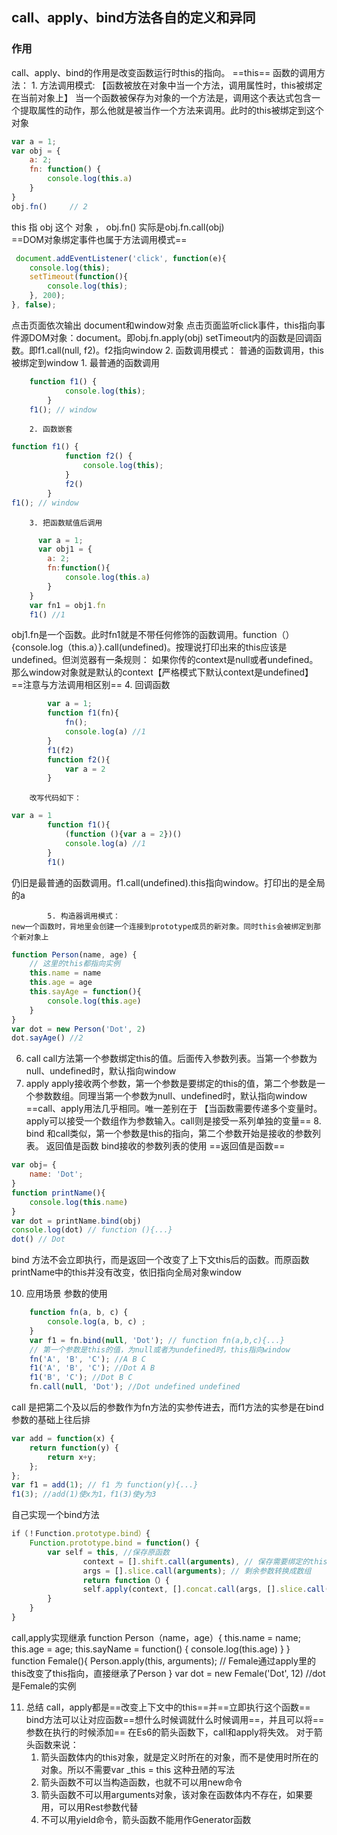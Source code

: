 ﻿## call、apply、bind方法各自的定义和异同
### 作用
call、apply、bind的作用是改变函数运行时this的指向。
==this==
函数的调用方法：
	1. 方法调用模式: 【函数被放在对象中当一个方法，调用属性时，this被绑定在当前对象上】
	当一个函数被保存为对象的一个方法是，调用这个表达式包含一个提取属性的动作，那么他就是被当作一个方法来调用。此时的this被绑定到这个对象
```javascript
var a = 1;
var obj = {
	a: 2;
	fn: function() {
		console.log(this.a)
	}
}                                   
obj.fn()     // 2            
```
 this 指 obj 这个 对象 ， obj.fn() 实际是obj.fn.call(obj)                        
 ==DOM对象绑定事件也属于方法调用模式==

```javascript
 document.addEventListener('click', function(e){
	console.log(this);
	setTimeout(function(){
		console.log(this);
	}, 200);
}, false);
```

点击页面依次输出 document和window对象
点击页面监听click事件，this指向事件源DOM对象：document。即obj.fn.apply(obj)
setTimeout内的函数是回调函数。即f1.call(null, f2)。f2指向window
	2. 函数调用模式：
	普通的函数调用，this被绑定到window
		1. 最普通的函数调用
```javascript
	function f1() {
			console.log(this);
		}
	f1(); // window
```
        2. 函数嵌套
	
```javascript
function f1() {
			function f2() {
				console.log(this);
			}
			f2()
		}
f1(); // window
```
		3. 把函数赋值后调用
```javascript
	  var a = 1;
	  var obj1 = {
		a: 2;
		fn:function(){
			console.log(this.a)
		}
	}
	var fn1 = obj1.fn
	f1() //1
```
obj1.fn是一个函数。此时fn1就是不带任何修饰的函数调用。function（）{console.log（this.a）}.call(undefined)。按理说打印出来的this应该是undefined。但浏览器有一条规则：
如果你传的context是null或者undefined。那么window对象就是默认的context【严格模式下默认context是undefined】
==注意与方法调用相区别==
			4. 回调函数
```javascript
		var a = 1;
		function f1(fn){
			fn();
			console.log(a) //1
		}
		f1(f2)
		function f2(){
			var a = 2
		}
```
		改写代码如下：
		

```javascript
var a = 1
		function f1(){
			(function (){var a = 2})()
			console.log(a) //1
		}
		f1()
```
仍旧是最普通的函数调用。f1.call(undefined).this指向window。打印出的是全局的a

			5. 构造器调用模式：
	new一个函数时，背地里会创建一个连接到prototype成员的新对象。同时this会被绑定到那个新对象上
```javascript	
function Person(name, age) {
	// 这里的this都指向实例
	this.name = name
	this.age = age
	this.sayAge = function(){
		console.log(this.age)
	}
}
var dot = new Person('Dot', 2)
dot.sayAge() //2
```


6. call
	call方法第一个参数绑定this的值。后面传入参数列表。当第一个参数为null、undefined时，默认指向window
 7. apply
	apply接收两个参数，第一个参数是要绑定的this的值，第二个参数是一个参数数组。同理当第一个参数为null、undefined时，默认指向window
	==call、apply用法几乎相同。唯一差别在于 【当函数需要传递多个变量时。apply可以接受一个数组作为参数输入。call则是接受一系列单独的变量==
	8. bind
	和call类似，第一个参数是this的指向，第二个参数开始是接收的参数列表。
	返回值是函数  bind接收的参数列表的使用
==返回值是函数==

```javascript
var obj= {
	name: 'Dot';
}
function printName(){
	console.log(this.name)
}
var dot = printName.bind(obj) 
console.log(dot) // function (){...}
dot() // Dot
```
bind 方法不会立即执行，而是返回一个改变了上下文this后的函数。而原函数printName中的this并没有改变，依旧指向全局对象window

10. 应用场景
	参数的使用
	
```javascript
	function fn(a, b, c) {
		console.log(a, b, c) ;
	}
	var f1 = fn.bind(null, 'Dot'); // function fn(a,b,c){...}
	// 第一个参数是this的值，为null或者为undefined时，this指向window
	fn('A', 'B', 'C'); //A B C	  
	f1('A', 'B', 'C'); //Dot A B
	f1('B', 'C'); //Dot B C
	fn.call(null, 'Dot'); //Dot undefined undefined
```
call 是把第二个及以后的参数作为fn方法的实参传进去，而f1方法的实参是在bind参数的基础上往后排

```javascript
var add = function(x) {
	return function(y) {
		return x+y;
	};
};
var f1 = add(1); // f1 为 function(y){...}
f1(3); //add(1)使x为1，f1(3)使y为3
```
自己实现一个bind方法

```javascript
if（！Function.prototype.bind）{
	Function.prototype.bind = function() {
		var self = this, //保存原函数
				context = [].shift.call(arguments), // 保存需要绑定的this上下文
				args = [].slice.call(arguments); // 剩余参数转换成数组
				return function（）{
				self.apply(context, [].concat.call(args, [].slice.call(arguments)));
		}
	}
}
```
call,apply实现继承
function Person（name，age）{
	this.name = name;
	this.age = age;
	this.sayName = function() {
		console.log(this.age)
	}
} 
function Female(){
	Person.apply(this, arguments); // Female通过apply里的this改变了this指向，直接继承了Person
}
var dot = new Female('Dot', 12) //dot 是Female的实例

11. 总结
	call，apply都是==改变上下文中的this==并==立即执行这个函数==
	bind方法可以让对应函数==想什么时候调就什么时候调用==，并且可以将==参数在执行的时候添加==
	在Es6的箭头函数下，call和apply将失效。
	对于箭头函数来说：
	1. 箭头函数体内的this对象，就是定义时所在的对象，而不是使用时所在的对象。所以不需要var _this = this 这种丑陋的写法
	2. 箭头函数不可以当构造函数，也就不可以用new命令
	3. 箭头函数不可以用arguments对象，该对象在函数体内不存在，如果要用，可以用Rest参数代替
	4. 不可以用yield命令，箭头函数不能用作Generator函数

